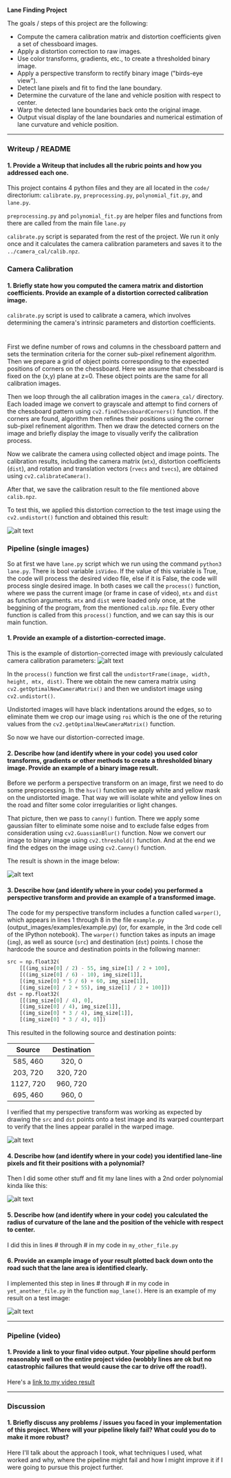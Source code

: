 **Lane Finding Project**

The goals / steps of this project are the following:

* Compute the camera calibration matrix and distortion coefficients given a set of chessboard images.
* Apply a distortion correction to raw images.
* Use color transforms, gradients, etc., to create a thresholded binary image.
* Apply a perspective transform to rectify binary image ("birds-eye view").
* Detect lane pixels and fit to find the lane boundary.
* Determine the curvature of the lane and vehicle position with respect to center.
* Warp the detected lane boundaries back onto the original image.
* Output visual display of the lane boundaries and numerical estimation of lane curvature and vehicle position.

[//]: # (Image References)

[image1]: ./documentation_images/distorted_vs_undistorted.png "Distorted vs Undistorted"
[image2]: ./documentation_images/undistortedImage.jpg "Undistorted Road"
[image3]: ./documentation_images/preprocessed.jpg "Preprocessed image"
[image4]: ./examples/warped_straight_lines.jpg "Warp Example"
[image5]: ./examples/color_fit_lines.jpg "Fit Visual"
[image6]: ./examples/example_output.jpg "Output"
[video1]: ./project_video.mp4 "Video"

---

### Writeup / README

#### 1. Provide a Writeup that includes all the rubric points and how you addressed each one.

This project contains 4 python files and they are all located in the `code/` directorium: `calibrate.py`, `preprocessing.py`, `polynomial_fit.py`,  and `lane.py`.

`preprocessing.py` and `polynomial_fit.py` are helper files and functions from there are called from the main file `lane.py`

`calibrate.py` script is separated from the rest of the project. We run it only once and it calculates the
camera calibration parameters and saves it to the `../camera_cal/calib.npz`.

### Camera Calibration

#### 1. Briefly state how you computed the camera matrix and distortion coefficients. Provide an example of a distortion corrected calibration image.

`calibrate.py` script is used to calibrate a camera, which involves determining the camera's intrinsic parameters and distortion coefficients.
#
First we define number of rows and columns in the chessboard pattern and sets the termination criteria for the corner sub-pixel refinement algorithm.
Then we prepare a grid of object points corresponding to the expected positions of corners on the chessboard. Here we assume that chessboard is fixed on the (x,y) plane at z=0. These object points are the same for all calibration images.

Then we loop through the all calibration images in the `camera_cal/` directory.
Each loaded image we convert to grayscale and attempt to find corners of the chessboard pattern using `cv2.findChessboardCorners()` function. If the corners are found, algorithm then refines their positions using the corner sub-pixel refinement algorithm.
Then we draw the detected corners on the image and briefly display the image to visually verify the calibration process.

Now we calibrate the camera using collected object and image points. The calibration results, including the camera matrix (`mtx`), distortion coefficients (`dist`), and rotation and translation vectors (`rvecs` and `tvecs`), are obtained using `cv2.calibrateCamera()`.

After that, we save the calibration result to the file mentioned above `calib.npz`.

To test this, we applied this distortion correction to the test image using the `cv2.undistort()` function and obtained this result:

![alt text][image1]

### Pipeline (single images)

So at first we have `lane.py` script which we run using the command `python3 lane.py`. There is bool variable `isVideo`. If the value of this variable is True, the code will process the desired video file, else if it is False, the code will process single desired image.
In both cases we call the `process()` function, where we pass the current image (or frame in case of video), `mtx` and `dist` as function arguments. `mtx` and `dist` were loaded only once, at the beggining of the program, from the mentioned `calib.npz` file.
Every other function is called from this `process()` function, and we can say this is our main function.

#### 1. Provide an example of a distortion-corrected image.

This is the example of distortion-corrected image with previously calculated camera calibration parameters:
![alt text][image2]

In the `process()` function we first call the `undistortFrame(image, width, height, mtx, dist)`. There we obtain the new camera matrix using `cv2.getOptimalNewCameraMatrix()` and then we undistort image using `cv2.undistort()`.

Undistorted images will have black indentations around the edges, so to eliminate them we crop our image using `roi` which is the one of the returing values from the `cv2.getOptimalNewCameraMatrix()` function.

So now we have our distortion-corrected image.

#### 2. Describe how (and identify where in your code) you used color transforms, gradients or other methods to create a thresholded binary image.  Provide an example of a binary image result.

Before we perform a perspective transform on an image, first we need to do some preprocessing.
In the `hsv()` function we apply white and yellow mask on the undistorted image. That way we will isolate white and yellow lines on the road and filter some color irregularities or light changes.

That picture, then we pass to `canny()` funtion. There we apply some gaussian filter to eliminate some noise and to exclude false edges from consideration using `cv2.GuassianBlur()` function. Now we convert our image to binary image using `cv2.threshold()` function. And at the end we find the edges on the image using `cv2.Canny()` function.

The result is shown in the image below:

![alt text][image3]

#### 3. Describe how (and identify where in your code) you performed a perspective transform and provide an example of a transformed image.

The code for my perspective transform includes a function called `warper()`, which appears in lines 1 through 8 in the file `example.py` (output_images/examples/example.py) (or, for example, in the 3rd code cell of the IPython notebook).  The `warper()` function takes as inputs an image (`img`), as well as source (`src`) and destination (`dst`) points.  I chose the hardcode the source and destination points in the following manner:

```python
src = np.float32(
    [[(img_size[0] / 2) - 55, img_size[1] / 2 + 100],
    [((img_size[0] / 6) - 10), img_size[1]],
    [(img_size[0] * 5 / 6) + 60, img_size[1]],
    [(img_size[0] / 2 + 55), img_size[1] / 2 + 100]])
dst = np.float32(
    [[(img_size[0] / 4), 0],
    [(img_size[0] / 4), img_size[1]],
    [(img_size[0] * 3 / 4), img_size[1]],
    [(img_size[0] * 3 / 4), 0]])
```

This resulted in the following source and destination points:

| Source        | Destination   |
|:-------------:|:-------------:|
| 585, 460      | 320, 0        |
| 203, 720      | 320, 720      |
| 1127, 720     | 960, 720      |
| 695, 460      | 960, 0        |

I verified that my perspective transform was working as expected by drawing the `src` and `dst` points onto a test image and its warped counterpart to verify that the lines appear parallel in the warped image.

![alt text][image4]

#### 4. Describe how (and identify where in your code) you identified lane-line pixels and fit their positions with a polynomial?

Then I did some other stuff and fit my lane lines with a 2nd order polynomial kinda like this:

![alt text][image5]

#### 5. Describe how (and identify where in your code) you calculated the radius of curvature of the lane and the position of the vehicle with respect to center.

I did this in lines # through # in my code in `my_other_file.py`

#### 6. Provide an example image of your result plotted back down onto the road such that the lane area is identified clearly.

I implemented this step in lines # through # in my code in `yet_another_file.py` in the function `map_lane()`.  Here is an example of my result on a test image:

![alt text][image6]

---

### Pipeline (video)

#### 1. Provide a link to your final video output.  Your pipeline should perform reasonably well on the entire project video (wobbly lines are ok but no catastrophic failures that would cause the car to drive off the road!).

Here's a [link to my video result](./project_video.mp4)

---

### Discussion

#### 1. Briefly discuss any problems / issues you faced in your implementation of this project.  Where will your pipeline likely fail?  What could you do to make it more robust?

Here I'll talk about the approach I took, what techniques I used, what worked and why, where the pipeline might fail and how I might improve it if I were going to pursue this project further.
